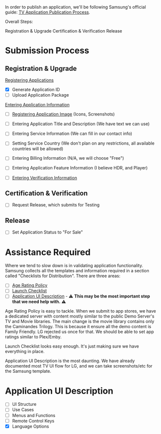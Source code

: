 In order to publish an application, we'll be following Samsung's official guide: [TV Application Publication Process](https://developer.samsung.com/tv-seller-office/guides/applications/tv-app-publication-process.html).

Overall Steps:

Registration & Upgrade
Certification & Verification
Release


# Submission Process
## Registration & Upgrade

[Registering Applications](https://developer.samsung.com/tv-seller-office/guides/applications/registering-application.html)
- [X] Generate Application ID
- [ ] Upload Application Package

[Entering Application Information](https://developer.samsung.com/tv-seller-office/guides/applications/entering-application-information.html)
- [ ] [Registering Application Image](https://developer.samsung.com/tv-seller-office/guides/applications/entering-application-information.html#Registering-Application-Image) (Icons, Screenshots)
- [ ] Entering Application Title and Description (We have text we can use)
- [ ] Entering Service Information (We can fill in our contact info)
- [ ] Setting Service Country (We don't plan on any restrictions, all available countries will be allowed)
- [ ] Entering Billing Information (N/A, we will choose "Free")
- [ ] Entering Application Feature Information (I believe HDR, and Player)
- [ ] [Entering Verification Information](https://developer.samsung.com/tv-seller-office/guides/applications/entering-application-information.html#Entering-Verification-Information)


## Certification & Verification

- [ ] Request Release, which submits for Testing

      
## Release

- [ ] Set Application Status to "For Sale"


# Assistance Required
Where we tend to slow down is in validating application functionality. Samsung collects all the templates and information required in a section called "Checklists for Distribution". There are three areas:

- [ ] [Age Rating Policy](https://developer.samsung.com/tv-seller-office/checklists-for-distribution/age-rating.html)
- [ ] [Launch Checklist](https://developer.samsung.com/tv-seller-office/checklists-for-distribution/launch-checklist.html)
- [ ] [Application UI Description](https://developer.samsung.com/tv-seller-office/checklists-for-distribution/application-ui-description.html) - ⚠️ **This may be the most important step that we need help with.** ⚠️

Age Rating Policy is easy to tackle. When we submit to app stores, we have a dedicated server with content mostly similar to the public Demo Server's TV and Movie libraries. The main change is the movie library contains only the Caminandes Trilogy. This is because it ensure all the demo content is Family Friendly. LG rejected us once for that. We should be able to set app ratings similar to Plex/Emby.

Launch Checklist looks easy enough. It's just making sure we have everything in place.

Application UI Description is the most daunting. We have already documented most TV UI flow for LG, and we can take screenshots/etc for the Samsung template.

# Application UI Description
- [ ] UI Structure
- [ ] Use Cases
- [ ] Menus and Functions
- [ ] Remote Control Keys
- [X] Language Options